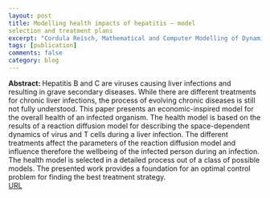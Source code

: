 ```yaml
---
layout: post
title: Modelling health impacts of hepatitis – modelselection and treatment plans
excerpt: "Cordula Reisch, Mathematical and Computer Modelling of Dynamical Systems, 28:1, 28-54 (2022)"
tags: [publication]
comments: false
category: blog
---
```


<b>Abstract: </b>Hepatitis B and C are viruses causing liver infections and resulting ingrave secondary diseases. While there are different treatments forchronic liver infections, the process of evolving chronic diseases isstill not fully understood. This paper presents an economic-inspiredmodel for the overall health of an infected organism. The healthmodel is based on the results of a reaction diffusion model fordescribing the space-dependent dynamics of virus and T cells duringa liver infection. The different treatments affect the parametersof the reaction diffusion model and influence therefore the wellbeingof the infected person during an infection. The health modelis selected in a detailed process out of a class of possible models.The presented work provides a foundation for an optimal controlproblem for finding the best treatment strategy.<br>
<a href="https://doi.org/10.1080/13873954.2021.2020296">URL</a>

